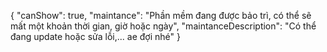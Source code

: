 {
  "canShow": true,
  "maintance": "Phần mềm đang được bảo trì, có thể sẽ mất một khoản thời gian, giờ hoặc ngày",
  "maintanceDescription": "Có thể đang update hoặc sửa lỗi,... ae đợi nhé"
}
